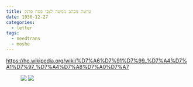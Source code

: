 ```yaml
---
title: טיוטת מכתב ממשה לצבי פסח פרנק
date: 1936-12-27
categories:
  - letter
tags:
  - needtrans
  - moshe
---
```


https://he.wikipedia.org/wiki/%D7%A6%D7%91%D7%99_%D7%A4%D7%A1%D7%97_%D7%A4%D7%A8%D7%A0%D7%A7

<figure class="half">
    <a  href="/haskindocs/assets/images/1936-12-27-zvi-pesah-frank-draft-1.jpg">
    <img src="/haskindocs/assets/images/1936-12-27-zvi-pesah-frank-draft-1.jpg"></a>
    <a  href="/haskindocs/assets/images/1936-12-27-zvi-pesah-frank-draft-2.jpg">
    <img src="/haskindocs/assets/images/1936-12-27-zvi-pesah-frank-draft-2.jpg"></a>
</figure>


